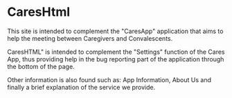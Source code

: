 # CaresHtml

This site is intended to complement the "CaresApp" application 
that aims to help the meeting between Caregivers and Convalescents.

CaresHTML" is intended to complement the "Settings" function of the 
Cares App, thus providing help in the bug reporting part of the application 
through the bottom of the page.

Other information is also found such as: App Information, About Us and 
finally a brief explanation of the service we provide.

